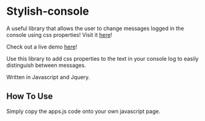# Stylish-console
A useful library that allows the user to change messages logged in the console using css properties! Visit it [here](https://github.com/JPrevost21/stylish-console)!

Check out a live demo [here](https://jprevost21.github.io/stylish-console/)!

Use this library to add css properties to the text in your console log to easily distinguish between messages.

Written in Javascript and Jquery.

## How To Use
Simply copy the apps.js code onto your own javascript page.
